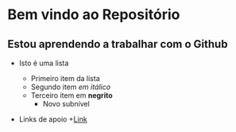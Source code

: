 # Bem vindo ao Repositório
## Estou aprendendo a trabalhar com o Github


* Isto é uma lista
	+ Primeiro item da lista
	+ Segundo item *em itálico*
	+ Terceiro item em **negrito**
		+ Novo subnível
		
* Links de apoio
	+[Link](https://www.uninove.br)
